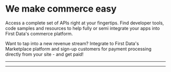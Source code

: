 # We make commerce easy

Access a complete set of APIs right at your fingertips. Find developer tools, code samples and resources to help fully or semi integrate your apps into First Data's commerce platform.

Want to tap into a new revenue stream? Integrate to First Data's Marketplace platform and sign-up customers for payment processing directly from your site - and get paid!

---

<!-- type: row -->

<!-- type: card
title: Work with the Best
description: Dedicated specialists and industry experts who understand the complexities of your business.
-->

<!-- type: card
title: Open Environment
description: Whether you’re building an all-in-one solution, looking to streamline PCI compliance, enable EMV or even something else, our open platform saves you time, money and resources.
-->

<!-- type: card
title: One Stop Shop
description: Create, test, certify and deliver payment-rich applications all through a single interface.
-->

<!-- type: row-end -->

<!-- type: row -->

<!-- type: card
title: End to End Value
description: Create rewards programs for your merchants or develop loyalty apps for our Marketplace.
-->

<!-- type: card
title: Customized Solutions
description: Whatever your business needs – be it full, semi or direct we've got your integration model.
-->

<!-- type: card
title: Earn Revenue
description: Leverage one of our flexible commercial business models and get paid when signing up customers for payment processing.
-->

<!-- type: row-end -->

---
